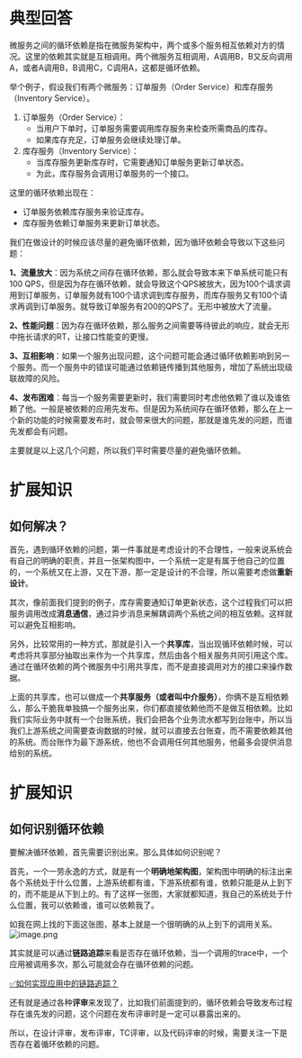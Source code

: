 # 典型回答

微服务之间的循环依赖是指在微服务架构中，两个或多个服务相互依赖对方的情况。这里的依赖其实就是互相调用。两个微服务互相调用，A调用B，B又反向调用A，或者A调用B，B调用C，C调用A，这都是循环依赖。

举个例子，假设我们有两个微服务：订单服务（Order Service）和库存服务（Inventory Service）。

1. 订单服务（Order Service）：
   - 当用户下单时，订单服务需要调用库存服务来检查所需商品的库存。
   - 如果库存充足，订单服务会继续处理订单。
2. 库存服务（Inventory Service）：
   - 当库存服务更新库存时，它需要通知订单服务更新订单状态。
   - 为此，库存服务会调用订单服务的一个接口。

这里的循环依赖出现在：

- 订单服务依赖库存服务来验证库存。
- 库存服务依赖订单服务来更新订单状态。

我们在做设计的时候应该尽量的避免循环依赖，因为循环依赖会导致以下这些问题：

**1、流量放大**：因为系统之间存在循环依赖，那么就会导致本来下单系统可能只有100 QPS，但是因为存在循环依赖，就会导致这个QPS被放大，因为100个请求调用到订单服务，订单服务就有100个请求调到库存服务，而库存服务又有100个请求再调到订单服务。就导致订单服务有200的QPS了。无形中被放大了流量。

**2、性能问题**：因为存在循环依赖，那么服务之间需要等待彼此的响应，就会无形中拖长请求的RT，让接口性能变的更慢。

**3、互相影响**：如果一个服务出现问题，这个问题可能会通过循环依赖影响到另一个服务。而一个服务中的错误可能通过依赖链传播到其他服务，增加了系统出现级联故障的风险。

**4、发布困难**：每当一个服务需要更新时，我们需要同时考虑他依赖了谁以及谁依赖了他。一般是被依赖的应用先发布。但是因为系统间存在循环依赖，那么在上一个新的功能的时候需要发布时，就会带来很大的问题，那就是谁先发的问题，而谁先发都会有问题。

主要就是以上这几个问题，所以我们平时需要尽量的避免循环依赖。

# 扩展知识

## 如何解决？

首先，遇到循环依赖的问题，第一件事就是考虑设计的不合理性，一般来说系统会有自己的明确的职责，并且一张架构图中，一个系统一定是有属于他自己的位置的，一个系统又在上游，又在下游，那一定是设计的不合理，所以需要考虑做**重新设计**。

其次，像前面我们提到的例子，库存需要通知订单更新状态，这个过程我们可以把服务调用改成**消息通信**，通过异步消息来解耦调两个系统之间的相互依赖。这样就可以避免互相影响。

另外，比较常用的一种方式，那就是引入一个**共享库**，当出现循环依赖时候，可以考虑将共享部分抽取出来作为一个共享库，然后由各个相关服务共同引用这个库。通过在循环依赖的两个微服务中引用共享库，而不是直接调用对方的接口来操作数据。

上面的共享库，也可以做成一个**共享服务（或者叫中介服务）**，你俩不是互相依赖么，那么干脆我单独搞一个服务出来，你们都直接依赖他而不是做互相依赖。比如我们实际业务中就有一个台账系统，我们会把各个业务流水都写到台账中，所以当我们上游系统之间需要查询数据的时候，就可以直接去台账查，而不需要依赖其他的系统。而台账作为最下游系统，他也不会调用任何其他服务，他最多会提供消息给别的系统。

# 扩展知识

## 如何识别循环依赖

要解决循环依赖，首先需要识别出来。那么具体如何识别呢？

首先，一个一劳永逸的方式，就是有一个**明确地架构图**，架构图中明确的标注出来各个系统处于什么位置，上游系统都有谁，下游系统都有谁，依赖只能是从上到下的，而不能是从下到上的。有了这样一张图，大家就都知道，我自己的系统处于什么位置，我可以依赖谁，谁可以依赖我了。

如我在网上找的下面这张图，基本上就是一个很明确的从上到下的调用关系。<br />![image.png](https://cdn.nlark.com/yuque/0/2024/png/5378072/1706015029472-9789907b-30c1-47c1-93fa-a9aac3cbe16f.png#averageHue=%23e7d599&clientId=u20c8cb99-81dc-4&from=paste&height=700&id=u791737cf&originHeight=1400&originWidth=2100&originalType=binary&ratio=2&rotation=0&showTitle=false&size=1371857&status=done&style=none&taskId=u8af77c3d-caf1-4ac3-a4c9-3e5876921dc&title=&width=1050)

其实就是可以通过**链路追踪**来看是否存在循环依赖，当一个调用的trace中，一个应用被调用多次，那么可能就会存在循环依赖的问题。

[✅如何实现应用中的链路追踪？](https://www.yuque.com/hollis666/fo22bm/nnl88aqknhx2v76c?view=doc_embed)

还有就是通过各种**评审**来发现了，比如我们前面提到的，循环依赖会导致发布过程存在谁先发的问题，这个问题在发布评审时是一定可以暴露出来的。

所以，在设计评审，发布评审，TC评审，以及代码评审的时候，需要关注一下是否存在着循环依赖的问题。



